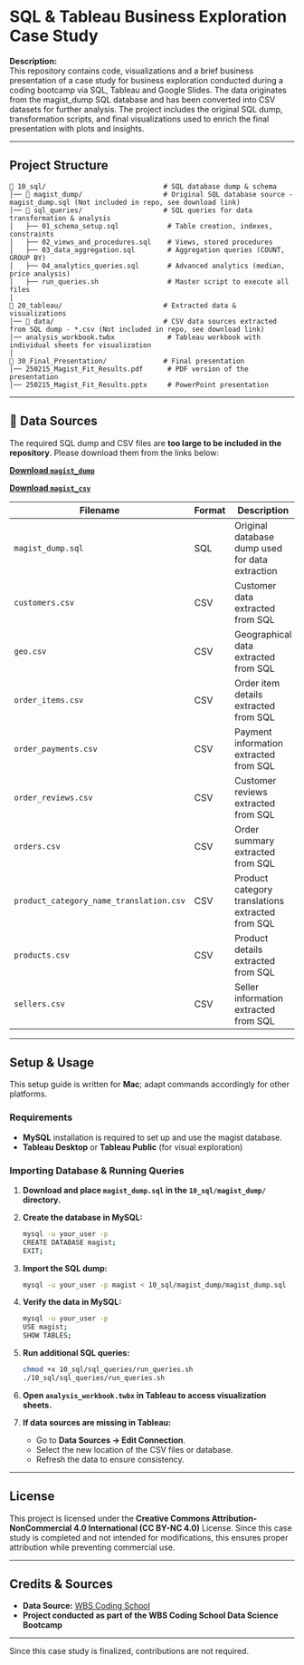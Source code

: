 # SQL & Tableau Business Exploration Case Study

**Description:**  
This repository contains code, visualizations and a brief business presentation of a case study for business exploration conducted during a coding bootcamp via SQL, Tableau and Google Slides. The data originates from the magist_dump SQL database and has been converted into CSV datasets for further analysis. The project includes the original SQL dump, transformation scripts, and final visualizations used to enrich the final presentation with plots and insights.

---

## Project Structure

```
📂 10_sql/                             # SQL database dump & schema
│── 📁 magist_dump/                    # Original SQL database source - magist_dump.sql (Not included in repo, see download link)
│── 📁 sql_queries/                    # SQL queries for data transformation & analysis
│   ├── 01_schema_setup.sql            # Table creation, indexes, constraints
│   ├── 02_views_and_procedures.sql    # Views, stored procedures
│   ├── 03_data_aggregation.sql        # Aggregation queries (COUNT, GROUP BY)
│   ├── 04_analytics_queries.sql       # Advanced analytics (median, price analysis)
│   ├── run_queries.sh                 # Master script to execute all files
│
📂 20_tableau/                         # Extracted data & visualizations
│── 📁 data/                           # CSV data sources extracted from SQL dump - *.csv (Not included in repo, see download link)
│── analysis_workbook.twbx             # Tableau workbook with individual sheets for visualization
│
📂 30_Final_Presentation/              # Final presentation
│── 250215_Magist_Fit_Results.pdf      # PDF version of the presentation
│── 250215_Magist_Fit_Results.pptx     # PowerPoint presentation
```

---

## 📂 Data Sources

The required SQL dump and CSV files are **too large to be included in the repository**. Please download them from the links below:

**[Download `magist_dump`](https://drive.google.com/file/d/1EpfzZvkNhpX9caW7xxRCNqBRJ5_kL3Vb/view?usp=sharing)**

**[Download `magist_csv`](https://drive.google.com/file/d/1ZwPF4KQvFtBU0SjXtve-1gG8W7-eDM4z/view?usp=sharing)**

| Filename                            | Format  | Description                                  |
| ------------------------------------ | ------- | -------------------------------------------- |
| `magist_dump.sql`                    | SQL     | Original database dump used for data extraction  |
| `customers.csv`                      | CSV     | Customer data extracted from SQL                 |
| `geo.csv`                            | CSV     | Geographical data extracted from SQL             |
| `order_items.csv`                    | CSV     | Order item details extracted from SQL            |
| `order_payments.csv`                 | CSV     | Payment information extracted from SQL           |
| `order_reviews.csv`                  | CSV     | Customer reviews extracted from SQL              |
| `orders.csv`                         | CSV     | Order summary extracted from SQL                 |
| `product_category_name_translation.csv` | CSV | Product category translations extracted from SQL |
| `products.csv`                       | CSV     | Product details extracted from SQL               |
| `sellers.csv`                        | CSV     | Seller information extracted from SQL            |

---

## Setup & Usage

This setup guide is written for **Mac**; adapt commands accordingly for other platforms.

### Requirements

- **MySQL** installation is required to set up and use the magist database.
- **Tableau Desktop** or **Tableau Public** (for visual exploration)

### Importing Database & Running Queries

1. **Download and place `magist_dump.sql` in the `10_sql/magist_dump/` directory.**
   
3. **Create the database in MySQL:**

   ```sh
   mysql -u your_user -p
   CREATE DATABASE magist;
   EXIT;
   ```

4. **Import the SQL dump:**

   ```sh
   mysql -u your_user -p magist < 10_sql/magist_dump/magist_dump.sql
   ```

5. **Verify the data in MySQL:**

   ```sh
   mysql -u your_user -p
   USE magist;
   SHOW TABLES;
   ```

6. **Run additional SQL queries:**

   ```sh
   chmod +x 10_sql/sql_queries/run_queries.sh
   ./10_sql/sql_queries/run_queries.sh
   ```

7. **Open `analysis_workbook.twbx` in Tableau to access visualization sheets.**

8. **If data sources are missing in Tableau:**
   - Go to **Data Sources → Edit Connection**.
   - Select the new location of the CSV files or database.
   - Refresh the data to ensure consistency.

---

## License

This project is licensed under the **Creative Commons Attribution-NonCommercial 4.0 International (CC BY-NC 4.0)** License. Since this case study is completed and not intended for modifications, this ensures proper attribution while preventing commercial use.

---

## Credits & Sources

- **Data Source:** [WBS Coding School](https://www.wbscodingschool.com/)
- **Project conducted as part of the WBS Coding School Data Science Bootcamp**

---

Since this case study is finalized, contributions are not required.
